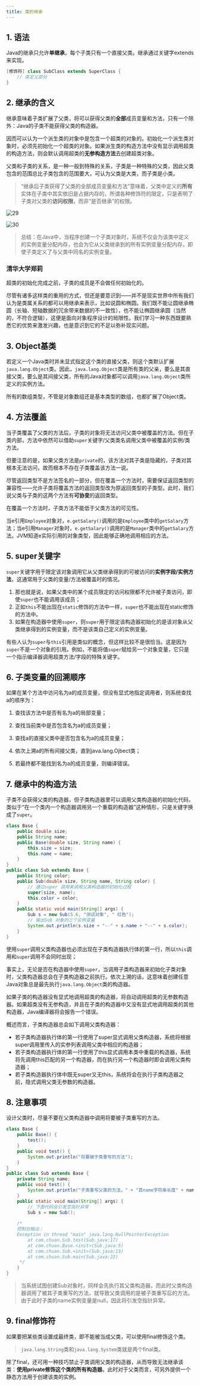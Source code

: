 ```yaml
---
title: 类的继承
---
```


## 1. 语法

Java的继承只允许**单继承**，每个子类只有一个直接父类。继承通过关键字extends来实现。

```java
[修饰符] class SubClass extends SuperClass {
    // 类定义部分
}
```

## 2. 继承的含义

继承意味着子类扩展了父类，将可以获得父类的**全部**成员变量和方法，只有一个除外：Java的子类不能获得父类的构造器。

因而可以认为一个派生类的对象中是包含一个超类的对象的。初始化一个派生类对象时，必须先初始化一个超类的对象。如果派生类的构造方法中没有显示调用超类的构造方法，则会默认调用超类的**无参构造方法**去创建超类对象。

父类和子类的关系，是一种一般到特殊的关系，子类是一种特殊的父类，因此父类包含的范围总比子类包含的范围要大，可认为父类是大类，而子类是小类。

> “继承后子类获得了父类的全部成员变量和方法”意味着，父类中定义的**所有**实体在子类中其实依旧是占据内存的，所谓各种修饰符的限定，只是表明了子类对父类的**访问权限**，而非“是否继承”的权限。

![29](https://chua-n.gitee.io/figure-bed/notebook/Java/29.png)

![30](https://chua-n.gitee.io/figure-bed/notebook/Java/30.png)

> 总结：在Java中，当程序创建一个子类对象时，系统不仅会为该类中定义的实例变量分配内存，也会为它从父类继承到的所有实例变量分配内存，即使子类定义了与父类中同名的实例变量。

### 清华大学郑莉

超类的初始化完成之前，子类的成员是不会做任何初始化的。

尽管有诸多这样类的重用的方式，但还是要意识到——并不是现实世界中所有我们认为是类属关系的都可以用继承来表示，比如说圆和椭圆。我们既不能让圆继承椭圆（长轴、短轴数据的冗余带来数据的不一致性），也不能让椭圆继承圆（当然的，不符合逻辑），这便是面向对象程序设计的局限性。我们学习一种东西既要熟悉它的优势来激发兴趣，也是意识到它的不足以弥补现实问题。

## 3. Object基类

若定义一个Java类时并未显式指定这个类的直接父类，则这个类默认扩展`java.lang.Object`类。因此，`java.lang.Object`类是所有类的父亲，要么是其直接父类，要么是其间接父类，所有的Java对象都可以调用`java.lang.Object`类所定义的实例方法。

所有的数组类型，不管是对象数组还是基本类型的数组，也都扩展了Object类。

## 4. 方法覆盖

当子类覆盖了父类的方法后，子类的对象将无法访问父类中被覆盖的方法。但在子类内部，方法中依然可以借助`super`关键字/父类类名调用父类中被覆盖的实例/类方法。

但要注意的是，如果父类方法是`private`的，该方法对其子类是隐藏的，子类对其根本无法访问，故而根本不存在子类覆盖该方法一说。

尽管返回类型不是方法签名的一部分，但在覆盖一个方法时，需要保证返回类型的兼容性——允许子类将覆盖方法的返回类型改为原返回类型的子类型。此时，我们说父类与子类的这两个方法有**可协变**的返回类型。

在覆盖一个方法时，子类方法不能低于父类方法的可见性。

当e引用`Employee`对象对，`e.getSalary()`调用的是`Employee`类中的`getSalary`方法；当e引用`Manager`对象时，`e.getSalary()`调用的是`Manager`类中的`getSalary`方法。JVM知道e实际引用的对象类型，因此能够正确地调用相应的方法。

## 5. super关键字

`super`关键字用于限定该对象调用它从父类继承得到的可被访问的**实例字段/实例方法**，这通常用于父类的变量/方法被覆盖时的情况。

1. 那也就是说，如果父类中的某个成员限定的访问权限都不允许被子类访问，即使`super`也不能调用该成员；
2. 正如`this`不能出现在`static`修饰的方法中一样，`super`也不能出现在static修饰的方法中。
3. 如果在构造器中使用`super`，则`super`用于限定该构造器初始化的是该对象从父类继承得到的实例变量，而不是该类自己定义的实例变量。

有些人认为`super`与`this`引用是类似的概念，但这样比较不是很恰当。这是因为`super`不是一个对象的引用。例如，不能将值`super`赋给另一个对象变量，它只是一个指示编译器调用超类方法/字段的特殊关键字。

## 6. 子类变量的回溯顺序

如果在某个方法中访问名为a的成员变量，但没有显式地指定调用者，则系统查找a的顺序为：

1. 查找该方法中是否有名为a的局部变量；

2. 查找当前类中是否包含名为a的成员变量；

3. 查找a的直接父类中是否包含名为a的成员变量；

4. 依次上溯a的所有间接父类，直到java.lang.Ojbect类；

5. 若最终都不能找到名为a的成员变量，则编译错误。

## 7. 继承中的构造方法

子类不会获得父类的构造器，但子类构造器里可以调用父类构造器的初始化代码，类似于“在一个类内一个构造器调用另一个重载的构造器”这种情形，只是关键字换成了`super`。

```java
class Base {
    public double size;
    public String name;
    public Base(double size, String name) {
        this.size = size;
        this.name = name;
    }
}
public class Sub extends Base {
    public String color;
    public Sub(double size, String name, String color) {
        // 通过super 调用来调用父类构造器的初始化过程
        super(size, name);
        this.color = color;
    }
    public static void main(String[] args) {
        Sub s = new Sub(5.6, "测试对象", " 红色");
        // 输出Sub 对象的三个实例变量
        System.out.println(s.size + "--" + s.name + "--" + s.color);
    }
}
```

使用`super`调用父类构造器也必须出现在子类构造器执行体的第一行，所以`this`调用和`super`调用不会同时出现；

事实上，无论是否在构造器中使用`super`，当调用子类构造器来初始化子类对象时，父类构造器总会在子类构造器之前执行。依次上溯的话，这意味着创建任意Java对象总是最先执行`java.lang.Object`类的构造器。

如果子类的构造器没有显式地调用超类的构造器，将自动调用超类的无参数构造器。如果超类没有无参构造，并且在子类的构造器中又没有显式地调用超类的其他构造器，Java编译器将会报告一个错误。

概述而言，子类构造器总会如下调用父类构造器：

- 若子类构造器执行体的第一行使用了super显式调用父类构造器，系统将根据super调用里传入的实参列表调用父类中相应的构造器；
- 若子类构造器执行体的第一行使用了this显式调用本类中重载的构造器，系统将先调用this匹配的另一个构造器，而在执行另一个构造器时即会调用父类构造器；
- 若子类构造器执行体中既无super又无this，系统将会在执行子类构造器之前，隐式调用父类无参数的构造器。

## 8. 注意事项

设计父类时，尽量不要在父类构造器中调用将要被子类重写的方法。

```java
class Base {
    public Base() {
        test();
    }
    public void test() {
        System.out.println("将要被子类重写的方法");
    }
}
public class Sub extends Base {
    private String name;
    public void test() {
        System.out.println("子类重写父类的方法，" + "其name字符串长度" + name.length());
    }
    public static void main(String[] args) {
        // 下面代码会引发空指针异常
        Sub s = new Sub();
        
    /* 
    控制台输出：
    Exception in thread "main" java.lang.NullPointerException
        at com.chuan.Sub.test(Sub.java:17)
        at com.chuan.Base.<init>(Sub.java:5)
        at com.chuan.Sub.<init>(Sub.java:13)
        at com.chuan.Sub.main(Sub.java:22)
     */
    }
}
```

> 当系统试图创建Sub对象时，同样会先执行其父类构造器，而此时父类构造器调用了被其子类重写的方法，就导致父类调用的是被子类重写后的方法。由于此时子类的name实例变量是null，因此将引发空指针异常。

## 9. final修饰符

如果要把某些类设置成最终类，即不能被当成父类，可以使用final修饰这个类。

> `java.lang.String`类和`java.lang.System`类就是两个final类。

除了final，还可用一种技巧禁止子类调用父类的构造器，从而导致无法继承该类：**使用private修饰这个类的所有构造器**。此时对于父类而言，可另外提供一个静态方法用于创建该类的实例。

